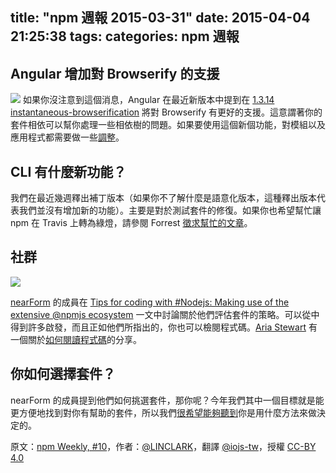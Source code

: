 title: "npm 週報 2015-03-31"
date: 2015-04-04 21:25:38
tags:
categories: npm 週報
---


## Angular 增加對 Browserify 的支援

![](https://40.media.tumblr.com/356647e1c5f5d0b39e7cc34c345cbd12/tumblr_inline_nm34lv74av1t68bpr_500.png)
如果你沒注意到這個消息，Angular 在最近新版本中提到在 [1.3.14 instantaneous-browserification](https://github.com/angular/angular.js/blob/master/CHANGELOG.md#1314-instantaneous-browserification-2015-02-24) 將對 Browserify 有更好的支援。這意謂著你的套件相依可以幫你處理一些相依樹的問題。如果要使用這個新個功能，對模組以及應用程式都需要做一些[調整](http://blog.npmjs.org/post/114584444410/using-angulars-new-improved-browserify-support)。

## CLI 有什麼新功能？

我們在最近幾週釋出補丁版本（如果你不了解什麼是語意化版本，這種釋出版本代表我們並沒有增加新的功能）。主要是對於測試套件的修復。如果你也希望幫忙讓 npm 在 Travis 上轉為綠燈，請參閱 Forrest [徵求幫忙的文章](https://twitter.com/othiym23/status/579103004797706240)。

## 社群

![](https://40.media.tumblr.com/827f89a5e2dd3c248c0839a19daca871/tumblr_inline_nm35skh1CG1t68bpr_500.png)

[nearForm](http://www.nearform.com/) 的成員在 [Tips for coding with #Nodejs: Making use of the extensive @npmjs ecosystem](http://www.nearform.com/nodecrunch/coding-with-nodejs/) 一文中討論關於他們評估套件的策略。可以從中得到許多啟發，而且正如他們所指出的，你也可以檢閱程式碼。[Aria Stewart](https://twitter.com/aredridel) 有一個關於[如何閱讀程式碼](https://github.com/aredridel/how-to-read-code/blob/master/how-to-read-code.md)的分享。

## 你如何選擇套件？

nearForm 的成員提到他們如何挑選套件，那你呢？今年我們其中一個目標就是能更方便地找到對你有幫助的套件，所以我們[很希望能夠聽到](http://blog.npmjs.org/post/115128654255/how-do-you-choose-packages)你是用什麼方法來做決定的。

原文：[npm Weekly, #10](http://blog.npmjs.org/post/115129655415/npm-weekly-10)，作者：[@LINCLARK](http://linclark.tumblr.com/)，翻譯 [@iojs-tw](https://github.com/iojs/iojs-tw)，授權 [CC-BY 4.0](https://creativecommons.org/licenses/by/4.0/deed.zh_TW)
